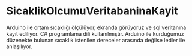 # SicaklikOlcumuVeritabaninaKayit
 
Arduino ile ortam sıcaklığı ölçülüyor, ekranda görüyoruz ve sql veritanına kayıt ediliyor. C# programlama dili kullanılmıştır.
Arduino ile kurduğumuz düzenekte bulunan sıcaklık istenilen dereceler arasında değilse ledler ile anlaşılıyor.
